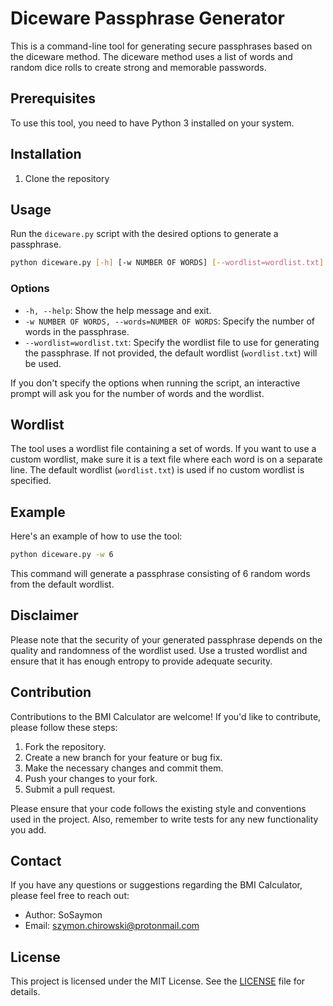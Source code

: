 # Diceware Passphrase Generator

This is a command-line tool for generating secure passphrases based on the diceware method. The diceware method uses a list of words and random dice rolls to create strong and memorable passwords.

## Prerequisites

To use this tool, you need to have Python 3 installed on your system.

## Installation

1. Clone the repository

## Usage

Run the `diceware.py` script with the desired options to generate a passphrase.
```bash
python diceware.py [-h] [-w NUMBER OF WORDS] [--wordlist=wordlist.txt]
```
### Options

- `-h, --help`: Show the help message and exit.
- `-w NUMBER OF WORDS, --words=NUMBER OF WORDS`: Specify the number of words in the passphrase.
- `--wordlist=wordlist.txt`: Specify the wordlist file to use for generating the passphrase. If not provided, the default wordlist (`wordlist.txt`) will be used.

If you don't specify the options when running the script, an interactive prompt will ask you for the number of words and the wordlist.

## Wordlist

The tool uses a wordlist file containing a set of words. If you want to use a custom wordlist, make sure it is a text file where each word is on a separate line. The default wordlist (`wordlist.txt`) is used if no custom wordlist is specified.

## Example

Here's an example of how to use the tool:

```bash
python diceware.py -w 6
```
This command will generate a passphrase consisting of 6 random words from the default wordlist.

## Disclaimer

Please note that the security of your generated passphrase depends on the quality and randomness of the wordlist used. Use a trusted wordlist and ensure that it has enough entropy to provide adequate security.
## Contribution

Contributions to the BMI Calculator are welcome! If you'd like to contribute, please follow these steps:

1. Fork the repository.
2. Create a new branch for your feature or bug fix.
3. Make the necessary changes and commit them.
4. Push your changes to your fork.
5. Submit a pull request.

Please ensure that your code follows the existing style and conventions used in the project. Also, remember to write tests for any new functionality you add.

## Contact

If you have any questions or suggestions regarding the BMI Calculator, please feel free to reach out:

- Author: SoSaymon
- Email: [szymon.chirowski@protonmail.com](mailto:szymon.chirowski@protonmail.com)


## License

This project is licensed under the MIT License. See the [LICENSE](LICENSE) file for details.